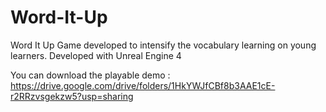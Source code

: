 # Word-It-Up
Word It Up Game developed to intensify the vocabulary learning on young learners.
Developed with Unreal Engine 4

You can download the playable demo :  https://drive.google.com/drive/folders/1HkYWJfCBf8b3AAE1cE-r2RRzvsgekzw5?usp=sharing
